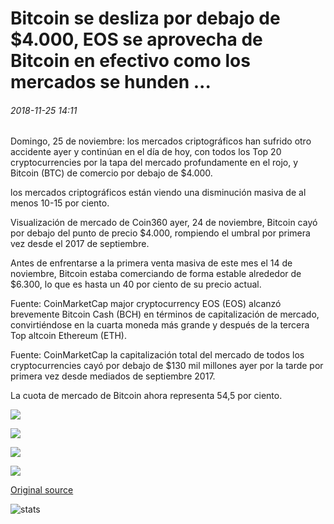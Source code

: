 # Bitcoin se desliza por debajo de $4.000, EOS se aprovecha de Bitcoin en efectivo como los mercados se hunden ...

###### 2018-11-25 14:11

Domingo, 25 de noviembre: los mercados criptográficos han sufrido otro accidente ayer y continúan en el día de hoy, con todos los Top 20 cryptocurrencies por la tapa del mercado profundamente en el rojo, y Bitcoin (BTC) de comercio por debajo de $4.000.

los mercados criptográficos están viendo una disminución masiva de al menos 10-15 por ciento.

Visualización de mercado de Coin360 ayer, 24 de noviembre, Bitcoin cayó por debajo del punto de precio $4.000, rompiendo el umbral por primera vez desde el 2017 de septiembre.

Antes de enfrentarse a la primera venta masiva de este mes el 14 de noviembre, Bitcoin estaba comerciando de forma estable alrededor de $6.300, lo que es hasta un 40 por ciento de su precio actual.

Fuente: CoinMarketCap major cryptocurrency EOS (EOS) alcanzó brevemente Bitcoin Cash (BCH) en términos de capitalización de mercado, convirtiéndose en la cuarta moneda más grande y después de la tercera Top altcoin Ethereum (ETH).

Fuente: CoinMarketCap la capitalización total del mercado de todos los cryptocurrencies cayó por debajo de $130 mil millones ayer por la tarde por primera vez desde mediados de septiembre 2017.

La cuota de mercado de Bitcoin ahora representa 54,5 por ciento.

![](https://s3.cointelegraph.com/storage/uploads/view/5d949ef27512f48962b136923cba99ef.png)

![](https://s3.cointelegraph.com/storage/uploads/view/ab0207902c7536776f5a9f917abdcf33.png)

![](https://s3.cointelegraph.com/storage/uploads/view/64676417823295d499ba9af00e7b1b06.png)

![](https://s3.cointelegraph.com/storage/uploads/view/902123b33dcd50476ec323f61fbc7a54.png)

[Original source](https://cointelegraph.com/news/bitcoin-slips-below-4-000-eos-overtakes-bitcoin-cash-as-markets-plunge)

![stats](https://c.statcounter.com/11760860/0/a89fa40b/1/ "stats")